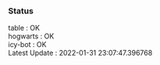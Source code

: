 ### Status


table : OK  
hogwarts : OK  
icy-bot : OK  
Latest Update : 2022-01-31 23:07:47.396768
